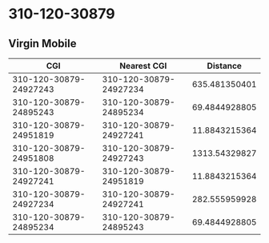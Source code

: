 # 310-120-30879
## Virgin Mobile


| CGI | Nearest CGI | Distance |
|-----|-------------|----------|
| 310-120-30879-24927243 | 310-120-30879-24927234 | 635.481350401 |
| 310-120-30879-24895243 | 310-120-30879-24895234 | 69.4844928805 |
| 310-120-30879-24951819 | 310-120-30879-24927241 | 11.8843215364 |
| 310-120-30879-24951808 | 310-120-30879-24927243 | 1313.54329827 |
| 310-120-30879-24927241 | 310-120-30879-24951819 | 11.8843215364 |
| 310-120-30879-24927234 | 310-120-30879-24927241 | 282.555959928 |
| 310-120-30879-24895234 | 310-120-30879-24895243 | 69.4844928805 |
